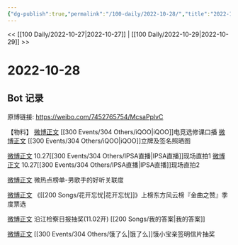 ```yaml
---
{"dg-publish":true,"permalink":"/100-daily/2022-10-28/","title":"2022-10-28"}
---
```



<< [[100 Daily/2022-10-27\|2022-10-27]] | [[100 Daily/2022-10-29\|2022-10-29]] >>

# 2022-10-28

## Bot 记录

原博链接: https://weibo.com/7452765754/McsaPplvC

【物料】
[微博正文](https://weibo.com/6960161079/McmQFdQf7) [[300 Events/304 Others/iQOO\|iQOO]]电竞选修课口播
[微博正文](http://weibo.com/6378846558/McpAPfpe4) [[300 Events/304 Others/iQOO\|iQOO]]立牌及签名照晒图

[微博正文](http://weibo.com/6513304603/McmPgnv7l) 10.27[[300 Events/304 Others/IPSA直播\|IPSA直播]]现场直拍1
[微博正文](http://weibo.com/7633014126/McqvSciFc) 10.27[[300 Events/304 Others/IPSA直播\|IPSA直播]]现场直拍2

[微博正文](http://weibo.com/3960037780/McnNDpyXu) 微热点榜单-男歌手的好听关联度

[微博正文](https://weibo.com/1738376280/Mcp6dwWZG) 《[[200 Songs/花开忘忧\|花开忘忧]]》上榜东方风云榜『金曲之赞』季度票选

[微博正文](http://weibo.com/7168618354/McmuZncCg) 沿江检察日报抽奖(11.02开)  [[200 Songs/我的答案\|我的答案]]

[微博正文](http://weibo.com/2606197387/McqjHer7Q) [[300 Events/304 Others/饿了么\|饿了么]]饿小宝亲签明信片抽奖
